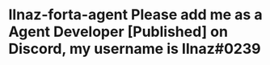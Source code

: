 # Ilnaz-forta-agent Please add me as a Agent Developer [Published] on Discord, my username is Ilnaz#0239 

